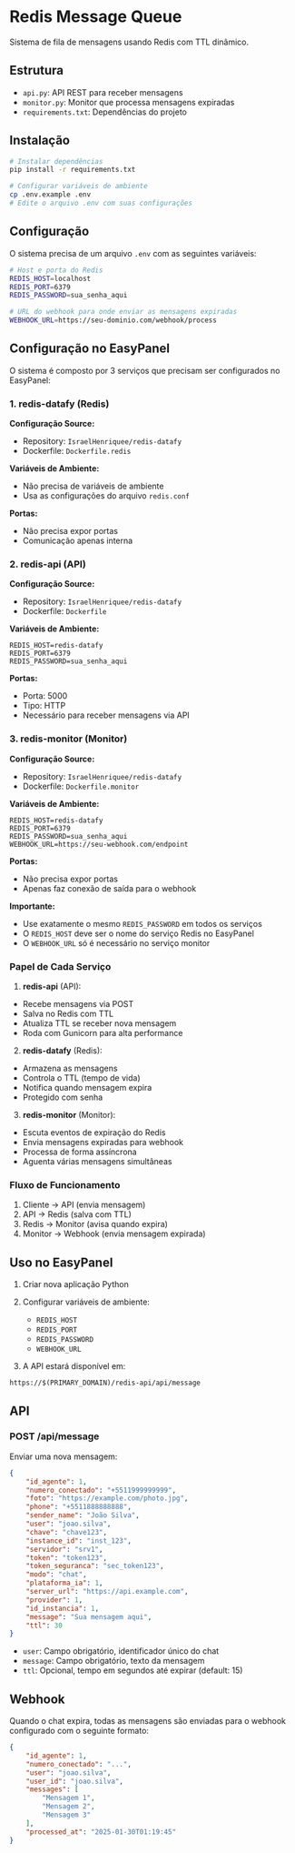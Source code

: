 # Redis Message Queue

Sistema de fila de mensagens usando Redis com TTL dinâmico.

## Estrutura

- `api.py`: API REST para receber mensagens
- `monitor.py`: Monitor que processa mensagens expiradas
- `requirements.txt`: Dependências do projeto

## Instalação

```bash
# Instalar dependências
pip install -r requirements.txt

# Configurar variáveis de ambiente
cp .env.example .env
# Edite o arquivo .env com suas configurações
```

## Configuração

O sistema precisa de um arquivo `.env` com as seguintes variáveis:

```bash
# Host e porta do Redis
REDIS_HOST=localhost
REDIS_PORT=6379
REDIS_PASSWORD=sua_senha_aqui

# URL do webhook para onde enviar as mensagens expiradas
WEBHOOK_URL=https://seu-dominio.com/webhook/process
```

## Configuração no EasyPanel

O sistema é composto por 3 serviços que precisam ser configurados no EasyPanel:

### 1. redis-datafy (Redis)
**Configuração Source:**
- Repository: `IsraelHenriquee/redis-datafy`
- Dockerfile: `Dockerfile.redis`

**Variáveis de Ambiente:**
- Não precisa de variáveis de ambiente
- Usa as configurações do arquivo `redis.conf`

**Portas:**
- Não precisa expor portas
- Comunicação apenas interna

### 2. redis-api (API)
**Configuração Source:**
- Repository: `IsraelHenriquee/redis-datafy`
- Dockerfile: `Dockerfile`

**Variáveis de Ambiente:**
```env
REDIS_HOST=redis-datafy
REDIS_PORT=6379
REDIS_PASSWORD=sua_senha_aqui
```

**Portas:**
- Porta: 5000
- Tipo: HTTP
- Necessário para receber mensagens via API

### 3. redis-monitor (Monitor)
**Configuração Source:**
- Repository: `IsraelHenriquee/redis-datafy`
- Dockerfile: `Dockerfile.monitor`

**Variáveis de Ambiente:**
```env
REDIS_HOST=redis-datafy
REDIS_PORT=6379
REDIS_PASSWORD=sua_senha_aqui
WEBHOOK_URL=https://seu-webhook.com/endpoint
```

**Portas:**
- Não precisa expor portas
- Apenas faz conexão de saída para o webhook

**Importante:**
- Use exatamente o mesmo `REDIS_PASSWORD` em todos os serviços
- O `REDIS_HOST` deve ser o nome do serviço Redis no EasyPanel
- O `WEBHOOK_URL` só é necessário no serviço monitor

### Papel de Cada Serviço

1. **redis-api** (API):
- Recebe mensagens via POST
- Salva no Redis com TTL
- Atualiza TTL se receber nova mensagem
- Roda com Gunicorn para alta performance

2. **redis-datafy** (Redis):
- Armazena as mensagens
- Controla o TTL (tempo de vida)
- Notifica quando mensagem expira
- Protegido com senha

3. **redis-monitor** (Monitor):
- Escuta eventos de expiração do Redis
- Envia mensagens expiradas para webhook
- Processa de forma assíncrona
- Aguenta várias mensagens simultâneas

### Fluxo de Funcionamento
1. Cliente -> API (envia mensagem)
2. API -> Redis (salva com TTL)
3. Redis -> Monitor (avisa quando expira)
4. Monitor -> Webhook (envia mensagem expirada)

## Uso no EasyPanel

1. Criar nova aplicação Python
2. Configurar variáveis de ambiente:
   - `REDIS_HOST`
   - `REDIS_PORT`
   - `REDIS_PASSWORD`
   - `WEBHOOK_URL`

3. A API estará disponível em:
```
https://$(PRIMARY_DOMAIN)/redis-api/api/message
```

## API

### POST /api/message

Enviar uma nova mensagem:

```json
{
    "id_agente": 1,
    "numero_conectado": "+5511999999999",
    "foto": "https://example.com/photo.jpg",
    "phone": "+5511888888888",
    "sender_name": "João Silva",
    "user": "joao.silva",
    "chave": "chave123",
    "instance_id": "inst_123",
    "servidor": "srv1",
    "token": "token123",
    "token_seguranca": "sec_token123",
    "modo": "chat",
    "plataforma_ia": 1,
    "server_url": "https://api.example.com",
    "provider": 1,
    "id_instancia": 1,
    "message": "Sua mensagem aqui",
    "ttl": 30
}
```

- `user`: Campo obrigatório, identificador único do chat
- `message`: Campo obrigatório, texto da mensagem
- `ttl`: Opcional, tempo em segundos até expirar (default: 15)

## Webhook

Quando o chat expira, todas as mensagens são enviadas para o webhook configurado com o seguinte formato:

```json
{
    "id_agente": 1,
    "numero_conectado": "...",
    "user": "joao.silva",
    "user_id": "joao.silva",
    "messages": [
        "Mensagem 1",
        "Mensagem 2",
        "Mensagem 3"
    ],
    "processed_at": "2025-01-30T01:19:45"
}
